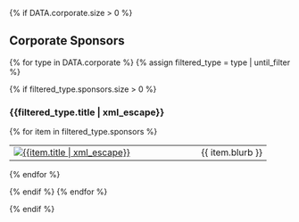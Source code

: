 {% if DATA.corporate.size > 0 %}

<h2>Corporate Sponsors</h2>

{% for type in DATA.corporate %}
{% assign filtered_type = type | until_filter %}

{% if filtered_type.sponsors.size > 0 %}

<h3>{{filtered_type.title | xml_escape}}</h3>

{% for item in filtered_type.sponsors %}
<table>
<tr until="{{item.until}}"><td class="sImageCell" style="width:320;"><a href="{{item.link | uri_escape}}" class="sLink" target="_blank" rel="noopener noreferrer">
    <img src="{{item.image | uri_escape}}" class="sImage" alt="{{item.title | xml_escape}}">
</a></td><td class="sTextCell">{{ item.blurb }}</td></tr>
</table>

{% endfor %}

{% endif %}
{% endfor %}

{% endif %}
